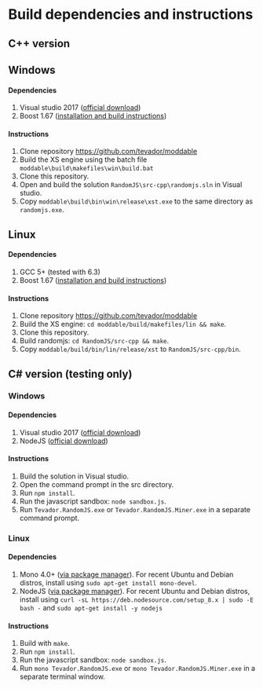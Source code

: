 # Build dependencies and instructions

## C++ version

## Windows
#### Dependencies
1. Visual studio 2017 ([official download](https://www.visualstudio.com/downloads/))
1. Boost 1.67 ([installation and build instructions](https://www.boost.org/doc/libs/1_67_0/more/getting_started/windows.html))

#### Instructions
1. Clone repository https://github.com/tevador/moddable
1. Build the XS engine using the batch file `moddable\build\makefiles\win\build.bat`
1. Clone this repository.
1. Open and build the solution `RandomJS\src-cpp\randomjs.sln` in Visual studio.
1. Copy `moddable\build\bin\win\release\xst.exe` to the same directory as `randomjs.exe`. 

## Linux
#### Dependencies
1. GCC 5+ (tested with 6.3)
1. Boost 1.67 ([installation and build instructions](https://www.boost.org/doc/libs/1_67_0/more/getting_started/unix-variants.html))

#### Instructions
1. Clone repository https://github.com/tevador/moddable
1. Build the XS engine: `cd moddable/build/makefiles/lin && make`.
1. Clone this repository.
1. Build randomjs: `cd RandomJS/src-cpp && make`.
1. Copy `moddable/build/bin/lin/release/xst` to `RandomJS/src-cpp/bin`.

## C# version (testing only)

### Windows
#### Dependencies
1. Visual studio 2017 ([official download](https://www.visualstudio.com/downloads/))
1. NodeJS ([official download](https://nodejs.org/en/download))

#### Instructions
1. Build the solution in Visual studio.
1. Open the command prompt in the src directory.
1. Run `npm install`.
1. Run the javascript sandbox: `node sandbox.js`.
1. Run `Tevador.RandomJS.exe` or `Tevador.RandomJS.Miner.exe` in a separate command prompt.

### Linux
#### Dependencies
1. Mono 4.0+ ([via package manager](http://www.mono-project.com/download/stable/#download-lin)). For recent Ubuntu and Debian distros, install using `sudo apt-get install mono-devel`.
1. NodeJS ([via package manager](https://nodejs.org/en/download/package-manager/)). For recent Ubuntu and Debian distros, install using `curl -sL https://deb.nodesource.com/setup_8.x | sudo -E bash -` and `sudo apt-get install -y nodejs`

#### Instructions
1. Build with `make`.
1. Run `npm install`.
1. Run the javascript sandbox: `node sandbox.js`.
1. Run `mono Tevador.RandomJS.exe` or `mono Tevador.RandomJS.Miner.exe` in a separate terminal window.
